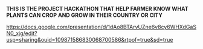 **THIS IS THE PROJECT HACKATHON THAT HELP FARMER KNOW WHAT PLANTS CAN CROP AND GROW IN THEIR COUNTRY OR CITY**

https://docs.google.com/presentation/d/1dAo8BTArvUZne6v8cy6WHXdGaSN0_xjg/edit?usp=sharing&ouid=109871586830068700586&rtpof=true&sd=true
